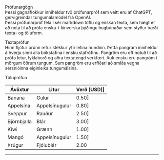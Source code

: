 Prófunargögn  
Þessi gagnaflokkur inniheldur tvö prófunarpróf sem veitt eru af ChatGPT, gervigreindar tungumálamódel frá OpenAI.  
Þessi prófunarpróf fela í sér markdown töflu og enskan texta, sem hægt er að nota til að prófa enska-í-kínverska þýðingu hugbúnaðar sem styður bæði texta- og töluform.  

Textaprófun  
Hinn fljótur brúnn refur stekkur yfir letina hundinn. Þetta pangram inniheldur á hverju sinni alla bókstafina í ensku stafrófinu. Pangröm eru oft notuð til að prófa letur, lyklaborð og aðra textatengd verkfæri. Auk ensku eru pangröm í mörgum öðrum tungum. Sum pangröm eru erfiðari að smíða vegna sérsniðinna eiginleika tungumálsins.  

Töluprófun

| Ávöxtur | Litur | Verð (USD)]   |
| --- | --- | --- |
| Banana | Gulur | 0.50]   |
| Appelsína | Appelsínugulur | 0.80]   |
| Sveppur | Rauður | 2.50]   |
| Björnbjalla | Blár | 3.00]   |
| Kíwi | Grænn | 1.00]   |
| Mangó | Appelsínugulur | 1.50]   |
| Þrúgur | Fjólublár | 2.00 |

---

